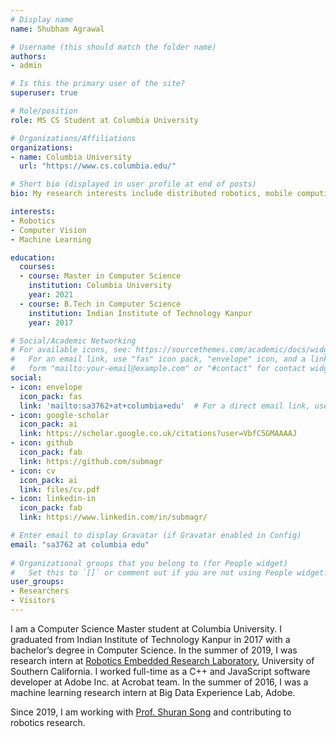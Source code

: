 ```yaml
---
# Display name
name: Shubham Agrawal

# Username (this should match the folder name)
authors:
- admin

# Is this the primary user of the site?
superuser: true

# Role/position
role: MS CS Student at Columbia University

# Organizations/Affiliations
organizations:
- name: Columbia University
  url: "https://www.cs.columbia.edu/"

# Short bio (displayed in user profile at end of posts)
bio: My research interests include distributed robotics, mobile computing and programmable matter.

interests:
- Robotics
- Computer Vision
- Machine Learning

education:
  courses:
  - course: Master in Computer Science
    institution: Columbia University
    year: 2021
  - course: B.Tech in Computer Science
    institution: Indian Institute of Technology Kanpur
    year: 2017

# Social/Academic Networking
# For available icons, see: https://sourcethemes.com/academic/docs/widgets/#icons
#   For an email link, use "fas" icon pack, "envelope" icon, and a link in the
#   form "mailto:your-email@example.com" or "#contact" for contact widget.
social:
- icon: envelope
  icon_pack: fas
  link: 'mailto:sa3762+at+columbia+edu'  # For a direct email link, use "mailto:test@example.org".
- icon: google-scholar
  icon_pack: ai
  link: https://scholar.google.co.uk/citations?user=VbfC5GMAAAAJ 
- icon: github
  icon_pack: fab
  link: https://github.com/submagr
- icon: cv
  icon_pack: ai
  link: files/cv.pdf
- icon: linkedin-in
  icon_pack: fab
  link: https://www.linkedin.com/in/submagr/

# Enter email to display Gravatar (if Gravatar enabled in Config)
email: "sa3762 at columbia edu"
  
# Organizational groups that you belong to (for People widget)
#   Set this to `[]` or comment out if you are not using People widget.  
user_groups:
- Researchers
- Visitors
---
```


I am a Computer Science Master student at Columbia University. I graduated from Indian Institute of Technology Kanpur in 2017 with a bachelor’s degree in Computer Science. In the summer of 2019, I was research intern at [Robotics Embedded Research Laboratory](https://robotics.usc.edu/resl/), University of Southern California. I worked full-time as a C++ and JavaScript software developer at Adobe Inc. at Acrobat team. In the summer of 2016, I was a machine learning research intern at Big Data Experience Lab, Adobe.

Since 2019, I am working with [Prof. Shuran Song](https://www.cs.columbia.edu/~shurans) and contributing to robotics research.